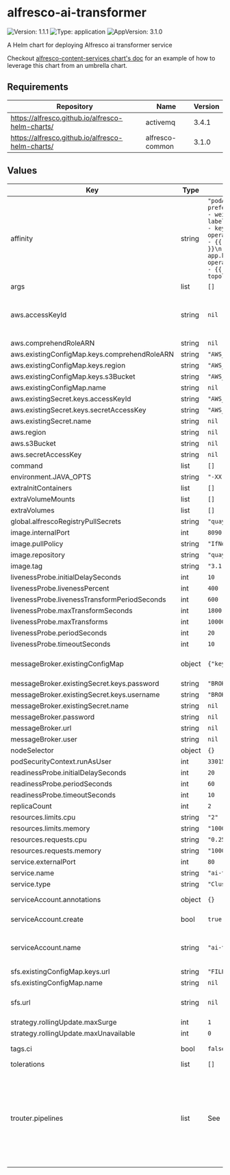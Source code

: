 # alfresco-ai-transformer

![Version: 1.1.1](https://img.shields.io/badge/Version-1.1.1-informational?style=flat-square) ![Type: application](https://img.shields.io/badge/Type-application-informational?style=flat-square) ![AppVersion: 3.1.0](https://img.shields.io/badge/AppVersion-3.1.0-informational?style=flat-square)

A Helm chart for deploying Alfresco ai transformer service

Checkout [alfresco-content-services chart's doc](https://github.com/Alfresco/acs-deployment/blob/master/docs/helm/README.md) for an example of how to leverage this chart from an umbrella chart.

## Requirements

| Repository | Name | Version |
|------------|------|---------|
| https://alfresco.github.io/alfresco-helm-charts/ | activemq | 3.4.1 |
| https://alfresco.github.io/alfresco-helm-charts/ | alfresco-common | 3.1.0 |

## Values

| Key | Type | Default | Description |
|-----|------|---------|-------------|
| affinity | string | `"podAntiAffinity:\n  preferredDuringSchedulingIgnoredDuringExecution:\n    - weight: 10\n      podAffinityTerm:\n        labelSelector:\n          matchExpressions:\n            - key: app.kubernetes.io/name\n              operator: In\n              values:\n                - {{ template \"alfresco-ai-transformer.name\" $ }}\n            - key: app.kubernetes.io/instance\n              operator: In\n              values:\n                - {{ $.Release.Name }}\n        topologyKey: topology.kubernetes.io/zone"` | string representation of the YAML affinity rules (can use templates) |
| args | list | `[]` |  |
| aws.accessKeyId | string | `nil` | AWS credentials are required as documented at https://docs.alfresco.com/intelligence-services/latest/config/#default-configuration |
| aws.comprehendRoleARN | string | `nil` |  |
| aws.existingConfigMap.keys.comprehendRoleARN | string | `"AWS_COMPREHEND_ROLE_ARN"` |  |
| aws.existingConfigMap.keys.region | string | `"AWS_REGION"` |  |
| aws.existingConfigMap.keys.s3Bucket | string | `"AWS_S3_BUCKET"` |  |
| aws.existingConfigMap.name | string | `nil` |  |
| aws.existingSecret.keys.accessKeyId | string | `"AWS_ACCESS_KEY_ID"` |  |
| aws.existingSecret.keys.secretAccessKey | string | `"AWS_SECRET_ACCESS_KEY"` |  |
| aws.existingSecret.name | string | `nil` |  |
| aws.region | string | `nil` |  |
| aws.s3Bucket | string | `nil` |  |
| aws.secretAccessKey | string | `nil` |  |
| command | list | `[]` |  |
| environment.JAVA_OPTS | string | `"-XX:MinRAMPercentage=50 -XX:MaxRAMPercentage=80"` |  |
| extraInitContainers | list | `[]` |  |
| extraVolumeMounts | list | `[]` |  |
| extraVolumes | list | `[]` |  |
| global.alfrescoRegistryPullSecrets | string | `"quay-registry-secret"` |  |
| image.internalPort | int | `8090` |  |
| image.pullPolicy | string | `"IfNotPresent"` |  |
| image.repository | string | `"quay.io/alfresco/alfresco-ai-docker-engine"` |  |
| image.tag | string | `"3.1.0"` |  |
| livenessProbe.initialDelaySeconds | int | `10` |  |
| livenessProbe.livenessPercent | int | `400` |  |
| livenessProbe.livenessTransformPeriodSeconds | int | `600` |  |
| livenessProbe.maxTransformSeconds | int | `1800` |  |
| livenessProbe.maxTransforms | int | `10000` |  |
| livenessProbe.periodSeconds | int | `20` |  |
| livenessProbe.timeoutSeconds | int | `10` |  |
| messageBroker.existingConfigMap | object | `{"keys":{"url":"BROKER_URL"},"name":null}` | Alternatively, provide credentials via an existing secret and set the keys as they are given |
| messageBroker.existingSecret.keys.password | string | `"BROKER_PASSWORD"` |  |
| messageBroker.existingSecret.keys.username | string | `"BROKER_USERNAME"` |  |
| messageBroker.existingSecret.name | string | `nil` |  |
| messageBroker.password | string | `nil` |  |
| messageBroker.url | string | `nil` |  |
| messageBroker.user | string | `nil` |  |
| nodeSelector | object | `{}` |  |
| podSecurityContext.runAsUser | int | `33015` |  |
| readinessProbe.initialDelaySeconds | int | `20` |  |
| readinessProbe.periodSeconds | int | `60` |  |
| readinessProbe.timeoutSeconds | int | `10` |  |
| replicaCount | int | `2` |  |
| resources.limits.cpu | string | `"2"` |  |
| resources.limits.memory | string | `"1000Mi"` |  |
| resources.requests.cpu | string | `"0.25"` |  |
| resources.requests.memory | string | `"1000Mi"` |  |
| service.externalPort | int | `80` |  |
| service.name | string | `"ai-transformer"` |  |
| service.type | string | `"ClusterIP"` |  |
| serviceAccount.annotations | object | `{}` | Annotations to add to the service account |
| serviceAccount.create | bool | `true` | Specifies whether a service account should be created |
| serviceAccount.name | string | `"ai-transformer-sa"` | The name of the service account to use. If not set and create is true, a name is generated using the fullname template |
| sfs.existingConfigMap.keys.url | string | `"FILE_STORE_URL"` |  |
| sfs.existingConfigMap.name | string | `nil` |  |
| sfs.url | string | `nil` | Alfresco Transformation filestore (e.g. http://acs-alfresco-transform-service) |
| strategy.rollingUpdate.maxSurge | int | `1` |  |
| strategy.rollingUpdate.maxUnavailable | int | `0` |  |
| tags.ci | bool | `false` | A chart tag used for Hyland's CI purpose. Do not set it to true. |
| tolerations | list | `[]` |  |
| trouter.pipelines | list | See | List of transformer pipelines the ATS router can advertise when using AI To get more details abous pipeline configuration check https://docs.alfresco.com/transform-service/latest/config/#transform-pipelines https://github.com/Alfresco/alfresco-ai-renditions/blob/master/ai-renditions/docker-compose/ai-pipeline-routes.json |
